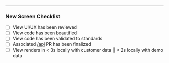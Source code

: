 

---

### New Screen Checklist

- [ ] View UI/UX has been reviewed
- [ ] View code has been beautified
- [ ] View code has been validated to standards
- [ ] Associated [/api](https://github.com/pinpt/api/pulls) PR has been finalized
- [ ] View renders in < 3s locally with customer data || < 2s locally with demo data
